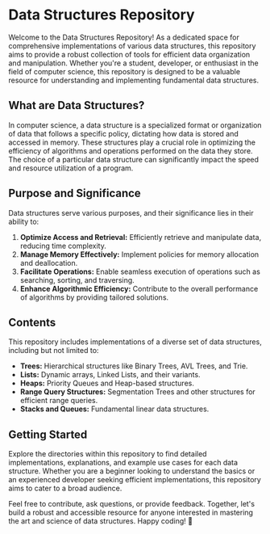 # Data Structures Repository

Welcome to the Data Structures Repository! As a dedicated space for comprehensive implementations of various data structures, this repository aims to provide a robust collection of tools for efficient data organization and manipulation. Whether you're a student, developer, or enthusiast in the field of computer science, this repository is designed to be a valuable resource for understanding and implementing fundamental data structures.

## What are Data Structures?

In computer science, a data structure is a specialized format or organization of data that follows a specific policy, dictating how data is stored and accessed in memory. These structures play a crucial role in optimizing the efficiency of algorithms and operations performed on the data they store. The choice of a particular data structure can significantly impact the speed and resource utilization of a program.

## Purpose and Significance

Data structures serve various purposes, and their significance lies in their ability to:

1. **Optimize Access and Retrieval:** Efficiently retrieve and manipulate data, reducing time complexity.
2. **Manage Memory Effectively:** Implement policies for memory allocation and deallocation.
3. **Facilitate Operations:** Enable seamless execution of operations such as searching, sorting, and traversing.
4. **Enhance Algorithmic Efficiency:** Contribute to the overall performance of algorithms by providing tailored solutions.

## Contents

This repository includes implementations of a diverse set of data structures, including but not limited to:

- **Trees:** Hierarchical structures like Binary Trees, AVL Trees, and Trie.
- **Lists:** Dynamic arrays, Linked Lists, and their variants.
- **Heaps:** Priority Queues and Heap-based structures.
- **Range Query Structures:** Segmentation Trees and other structures for efficient range queries.
- **Stacks and Queues:** Fundamental linear data structures.

## Getting Started

Explore the directories within this repository to find detailed implementations, explanations, and example use cases for each data structure. Whether you are a beginner looking to understand the basics or an experienced developer seeking efficient implementations, this repository aims to cater to a broad audience.

Feel free to contribute, ask questions, or provide feedback. Together, let's build a robust and accessible resource for anyone interested in mastering the art and science of data structures. Happy coding! 🚀
